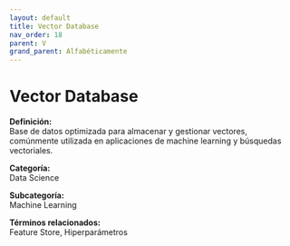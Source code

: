 ```yaml
---
layout: default
title: Vector Database
nav_order: 18
parent: V
grand_parent: Alfabéticamente
---
```


# Vector Database

**Definición:**  
Base de datos optimizada para almacenar y gestionar vectores, comúnmente utilizada en aplicaciones de machine learning y búsquedas vectoriales.

**Categoría:**  
Data Science  

**Subcategoría:**  
Machine Learning

**Términos relacionados:**  
Feature Store, Hiperparámetros
